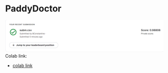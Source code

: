 # PaddyDoctor
![alt text](https://github.com/bconstantine/PaddyDoctor/blob/main/Screenshot2022-08-27180612.png?raw=true)
Colab link: 
- [colab link](https://colab.research.google.com/drive/1eDhQt3u5qnL6-1ufTNn9aPebyiRZNhnK?usp=sharing)
